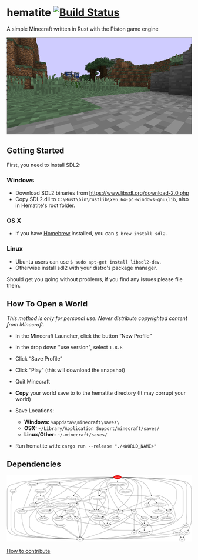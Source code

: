 # hematite [![Build Status](https://travis-ci.org/PistonDevelopers/hematite.svg?branch=master)](https://travis-ci.org/PistonDevelopers/hematite)

A simple Minecraft written in Rust with the Piston game engine

![screenshot](./screenshot.png)

## Getting Started

First, you need to install SDL2:

### Windows

* Download SDL2 binaries from <https://www.libsdl.org/download-2.0.php>
* Copy SDL2.dll to `C:\Rust\bin\rustlib\x86_64-pc-windows-gnu\lib`, also in Hematite's root folder.

### OS X

* If you have [Homebrew](http://brew.sh/) installed, you can `$ brew install sdl2`.

### Linux

* Ubuntu users can use `$ sudo apt-get install libsdl2-dev`.
* Otherwise install sdl2 with your distro's package manager.

Should get you going without problems, if you find any issues please file them.

## How To Open a World

*This method is only for personal use. Never distribute copyrighted content from Minecraft.*

* In the Minecraft Launcher, click the button “New Profile”
* In the drop down "use version", select `1.8.8`
* Click “Save Profile”
* Click “Play” (this will download the snapshot)
* Quit Minecraft

* **Copy** your world save to to the hematite directory (It may corrupt your world)
* Save Locations:
  * **Windows:** `%appdata%\minecraft\saves\`
  * **OSX:** `~/Library/Application Support/minecraft/saves/`
  * **Linux/Other:** `~/.minecraft/saves/`
* Run hematite with: `cargo run --release "./<WORLD_NAME>"`

## Dependencies

![dependencies](./Cargo.png)

[How to contribute](https://github.com/PistonDevelopers/piston/blob/master/CONTRIBUTING.md)
